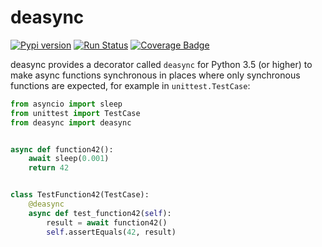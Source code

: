 # deasync

[![Pypi version](https://img.shields.io/pypi/v/deasync.svg)](https://pypi.python.org/pypi/deasync) [![Run Status](https://api.shippable.com/projects/587b90e6e69a190f0021e846/badge?branch=master)](https://app.shippable.com/projects/587b90e6e69a190f0021e846) [![Coverage Badge](https://api.shippable.com/projects/587b90e6e69a190f0021e846/coverageBadge?branch=master)](https://app.shippable.com/projects/587b90e6e69a190f0021e846)

deasync provides a decorator called `deasync` for Python 3.5 (or higher) to make async functions synchronous in places where only synchronous functions are expected, for example in `unittest.TestCase`:

```python
from asyncio import sleep
from unittest import TestCase
from deasync import deasync


async def function42():
    await sleep(0.001)
    return 42


class TestFunction42(TestCase):
    @deasync
    async def test_function42(self):
        result = await function42()
        self.assertEquals(42, result)
```
